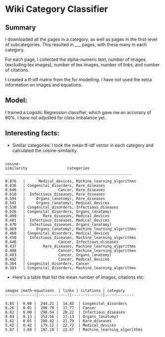 # Wiki Category Classifier

## Summary
I downloaded all the pages in a category, as well as pages in the first-level of subcategories. This resulted in 
___ pages, with these many in each category. 

For each page, I collected the alpha-numeric text, number of images (excluding tex images), number of tex images, 
number of links, and number of citations. 

I created a tf-idf matrix from the for modelling. I have not used the extra information on images and equations. 

## Model:
I trained a Logistic Regression classifier, which gave me an accuracy of 80%. I have not adjusted for class imbalance yet. 


## Interesting facts:

- Similar categories: I took the mean tf-idf vector in each category and calculated the cosine-similarity. 

```table

cosine-
similarity            		Categories
_________________________________________________________

0.876 	|      Medical_devices, Machine_learning_algorithms
0.836 	| Congenital_disorders, Rare_diseases
0.646 	|               Cancer, Rare_diseases
0.610 	|  Infectious_diseases, Rare_diseases
0.594 	|     Organs_(anatomy), Rare_diseases
0.541 	|     Organs_(anatomy), Medical_devices
0.530 	| Congenital_disorders, Infectious_diseases
0.526 	| Congenital_disorders, Organs_(anatomy)
0.499 	|        Rare_diseases, Medical_devices
0.481 	|  Infectious_diseases, Medical_devices
0.470 	|  Infectious_diseases, Organs_(anatomy)
0.469 	|     Organs_(anatomy), Machine_learning_algorithms
0.460 	| Congenital_disorders, Medical_devices
0.450 	|  Infectious_diseases, Machine_learning_algorithms
0.448 	|               Cancer, Infectious_diseases
0.437 	|        Rare_diseases, Machine_learning_algorithms
0.408 	|               Cancer, Machine_learning_algorithms
0.403 	|               Cancer, Organs_(anatomy)
0.402 	|               Cancer, Medical_devices
0.384 	| Congenital_disorders, Cancer
0.383 	| Congenital_disorders, Machine_learning_algorithms

```

- Here's a table that list the mean number of images, citations etc: 
```table

images |math-equations  | links | citations | category
-------------:|-------------:|-------------:|-------------

5.85 |  0.00 |  244.21 |  14.45  | Congenital_disorders
6.26 |  0.01 |  200.79 |  17.77  | Cancer
6.83 |  0.00 |  298.54 |  28.22  | Infectious_diseases
8.04 |  0.13 |  253.56 |  17.13  | Organs_(anatomy)
5.62 |  0.01 |  280.42 |  21.79  | Rare_diseases
5.42 |  0.42 |  179.12 |  22.72  | Medical_devices
5.87 |  1.60 |  187.19 |  22.67  | Machine_learning_algorithms

```